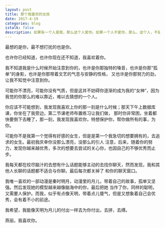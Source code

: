 ```yaml
---
layout: post
title: 那个我喜欢的女孩
date: 2017-4-19
categories: blog
istalk: false
description: 如果有一个人是我，那么这个人爱你。如果一个人不爱你，那么，这个人，不是我。
---
```


最想的是你，最不想打扰的也是你。

也许你已经知道，也许你现在还不知道，我喜欢着你。

我不知道我是什么时候开始注意到你的，也许是你那独特的嗓音，也许是你那“孤单”的身影，也许是你那带着文艺的气息与安静的性格，
又也许是你那努力的劲，让我不知觉中注意到你。

可能你不漂亮，可能你没有气质，但是这并不妨碍你逐渐的成为我的“女神”，因为我觉的你那么的难以靠近，难以去猜想的一个人。

你应该不可能想到，我发现我喜欢上你的那一刻是什么时候；那天下午上数据库课，你坐在了我旁边，第二节课老师布置练习让我们做，
那时你非常困，坐着都快要倒下去睡了，那一刻，我发现我喜欢你，特想保护你，帮你做所有的事，为你。

可能你不是我第一个觉得有好感的女生，但是是第一个我急切的想要拥有的，去追求的女生。最初我庆幸你没那么漂亮，没那么的引人
注意，后来，随着你的努力，发现你越来越优秀，多次的想要去尝试的关心你，也因自己的不够优秀而止步。

我每天都在绞尽脑汁的去想有什么话题能够主动的去找你聊天，然而发现，我和其他人长聊的话题都不适合与你聊。最后每次都关掉了
和你的聊天窗口。

我唯一喜欢的一部动漫是秦时明月，动漫里的月儿，带着自己的故事，孤单又坚强。然后发现她的模型越来越像脑海中的你，最后把她
当作了你，同样的聪明，又需要人保护。而我，似乎有点像天明，带着点儿傻气，但是又想象着自己会优秀，会有着不小的前途。

我希望，我能像天明为月儿的付出一样去为你付出，去拼，去搏。

燕丽，我喜欢你。
